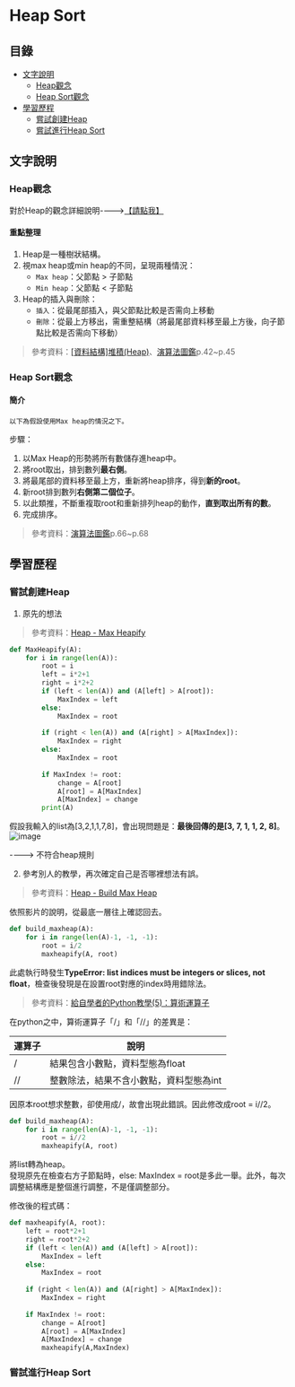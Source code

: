 # Heap Sort
## 目錄
* [文字說明](https://github.com/HTY62006/MyLearningNote/blob/master/HW2/Heap_Sort_%E8%AA%AA%E6%98%8E.md#%E6%96%87%E5%AD%97%E8%AA%AA%E6%98%8E)
  * [Heap觀念](https://github.com/HTY62006/MyLearningNote/blob/master/HW2/Heap_Sort_%E8%AA%AA%E6%98%8E.md#heap%E8%A7%80%E5%BF%B5)
  * [Heap Sort觀念](https://github.com/HTY62006/MyLearningNote/blob/master/HW2/Heap_Sort_%E8%AA%AA%E6%98%8E.md#heap-sort%E8%A7%80%E5%BF%B5)
* [學習歷程](https://github.com/HTY62006/MyLearningNote/blob/master/HW2/Heap_Sort_%E8%AA%AA%E6%98%8E.md#%E5%AD%B8%E7%BF%92%E6%AD%B7%E7%A8%8B)
  * [嘗試創建Heap](https://github.com/HTY62006/MyLearningNote/blob/master/HW2/Heap_Sort_%E8%AA%AA%E6%98%8E.md#%E5%98%97%E8%A9%A6%E5%89%B5%E5%BB%BAheap)
  * [嘗試進行Heap Sort](https://github.com/HTY62006/MyLearningNote/blob/master/HW2/Heap_Sort_%E8%AA%AA%E6%98%8E.md#%E5%98%97%E8%A9%A6%E9%80%B2%E8%A1%8Cheap-sort)
## 文字說明
### Heap觀念
對於Heap的觀念詳細說明---->[【請點我】](https://github.com/HTY62006/MyLearningNote/blob/master/Week6/README.md)
#### 重點整理
1. Heap是一種樹狀結構。
2. 視max heap或min heap的不同，呈現兩種情況：
   * `Max heap`：父節點 > 子節點
   * `Min heap`：父節點 < 子節點
3. Heap的插入與刪除：
   * `插入`：從最尾部插入，與父節點比較是否需向上移動
   * `刪除`：從最上方移出，需重整結構（將最尾部資料移至最上方後，向子節點比較是否需向下移動）
> 參考資料：[[資料結構]堆積(Heap)](https://ithelp.ithome.com.tw/articles/10206479)、[演算法圖鑑](https://www.books.com.tw/products/0010771263)p.42~p.45
### Heap Sort觀念
#### 簡介
```Text
以下為假設使用Max heap的情況之下。
```
步驟：
1. 以Max Heap的形勢將所有數儲存進heap中。
2. 將root取出，排到數列**最右側**。
3. 將最尾部的資料移至最上方，重新將heap排序，得到**新的root**。
4. 新root排到數列**右側第二個位子**。
5. 以此類推，不斷重複取root和重新排列heap的動作，**直到取出所有的數**。
6. 完成排序。
> 參考資料：[演算法圖鑑](https://www.books.com.tw/products/0010771263)p.66~p.68
## 學習歷程
### 嘗試創建Heap
1. 原先的想法
> 參考資料：[Heap - Max Heapify](https://www.youtube.com/watch?v=5iBUTMWGtIQ)
```Python
def MaxHeapify(A):
    for i in range(len(A)):
        root = i
        left = i*2+1
        right = i*2+2
        if (left < len(A)) and (A[left] > A[root]):
            MaxIndex = left
        else:
            MaxIndex = root
            
        if (right < len(A)) and (A[right] > A[MaxIndex]):
            MaxIndex = right
        else:
            MaxIndex = root
            
        if MaxIndex != root:
            change = A[root]
            A[root] = A[MaxIndex]
            A[MaxIndex] = change
        print(A)
```
假設我輸入的list為[3,2,1,1,7,8]，會出現問題是：**最後回傳的是[3, 7, 1, 1, 2, 8]**。
![image](https://images.plurk.com/1NTrL2FBVUmxlhYtukjdbh.png)

----> 不符合heap規則

2. 參考別人的教學，再次確定自己是否哪裡想法有誤。
> 參考資料：[Heap - Build Max Heap](https://www.youtube.com/watch?v=WsNQuCa_-PU)

依照影片的說明，從最底一層往上確認回去。
```Python
def build_maxheap(A):
    for i in range(len(A)-1, -1, -1):
        root = i/2
        maxheapify(A, root)
```
此處執行時發生**TypeError: list indices must be integers or slices, not float**，檢查後發現是在設置root對應的index時用錯除法。
> 參考資料：[給自學者的Python教學(5)：算術運算子](https://medium.com/@ChunYeung/%E7%B5%A6%E8%87%AA%E5%AD%B8%E8%80%85%E7%9A%84python%E6%95%99%E5%AD%B8-5-%E7%AE%97%E8%A1%93%E9%81%8B%E7%AE%97%E5%AD%90-6fd923561349)

在python之中，算術運算子「/」和「//」的差異是：

運算子 | 說明
------|-------------------------------------
/     | 結果包含小數點，資料型態為float
//    | 整數除法，結果不含小數點，資料型態為int

因原本root想求整數，卻使用成/，故會出現此錯誤。因此修改成root = i//2。
```Python
def build_maxheap(A):
    for i in range(len(A)-1, -1, -1):
        root = i//2
        maxheapify(A, root)
```
將list轉為heap。
<br>發現原先在檢查右方子節點時，else:  MaxIndex = root是多此一舉。此外，每次調整結構應是整個進行調整，不是僅調整部分。

修改後的程式碼：
```Python
def maxheapify(A, root):
    left = root*2+1
    right = root*2+2
    if (left < len(A)) and (A[left] > A[root]):
        MaxIndex = left
    else:
        MaxIndex = root
            
    if (right < len(A)) and (A[right] > A[MaxIndex]):
        MaxIndex = right
            
    if MaxIndex != root:
        change = A[root]
        A[root] = A[MaxIndex]
        A[MaxIndex] = change
        maxheapify(A,MaxIndex)
```
### 嘗試進行Heap Sort
